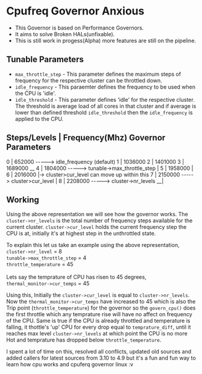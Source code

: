 # Cpufreq Governor Anxious

- This Governor is based on Performance Governors.
- It aims to solve Broken HALs(unfixable).
- This is still work in progess(Alpha) more features are still on the pipeline.

## Tunable Parameters
- `max_throttle_step` - This parameter defines the maximum steps of frequency for the respective cluster can be throttled down.
- `idle_frequency` - This paraemter defines the frequency to be used when the CPU is 'idle'.
- `idle_threshold` - This parameter defines 'idle' for the respective cluster. The threshold is average load of all cores in that cluster and if average is lower than defined threshold `idle_threshold` then the `idle_frequency` is applied to the CPU.

Steps/Levels  |     Frequency(Mhz)           Governor Parameters
 --------------------------------------------------------------------
 0             |      652000            -----> idle_frequency (default)
 1             |      1036000
 2             |      1401000
 3             |      1689000                                               __
 4             |      1804000           -----> tunable->max_throttle_step     |
 5             |      1958000                                                 |
 6             |      2016000                                                 |-> cluster>cur_level can move up within this
 7             |      2150000           -----> cluster>cur_level              | 
 8             |      2208000           -----> cluster->nr_levels           __|
 
 ## Working
Using the above representation we will see how the governor works. The `cluster->nr_levels` is the total number of frequency steps available for the current cluster.
`cluster->cur_level` holds the current frequency step the CPU is at, initially it's at highest step in the unthrottled state. 

To explain this let us take an example using the above representation,<br />
`cluster->nr_level` = 8 <br />
`tunable->max_throttle_step` = 4 <br />
`throttle_temperature` = 45 <br />
<br />
Lets say the temprature of CPU has risen to 45 degrees,<br />
`thermal_monitor->cur_temps` = 45 <br />

Using this, Initially the `cluster->cur_level` is equal to `cluster->nr_levels`. Now the 
`thermal_monitor->cur_temps` have increased to 45 which is also the Trip point (`throttle_temperature`) for the governor so the  `govern_cpu()` does the first throttle
which any temprature rise will have no affect on frequency of the CPU. Same is true if the CPU is already throttled and temperature is falling, it thottle's 'up' CPU for 
every drop equal to `temprature_diff`, until it reaches max level `cluster->nr_levels` at which point the CPU is no more Hot and temprature has dropped below 
`throttle_temperature`.

I spent a lot of time on this, resolved all conflicts, updated old sources and added callers for latest sources from 3.10 to 4.9 but it's a fun and fun way to learn how cpu works and cpuferq governor linux :v
